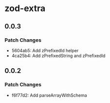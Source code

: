 # zod-extra

## 0.0.3

### Patch Changes

- 5604ab5: Add zPrefixedId helper
- 4ca25b4: Add zPrefixedString and zPrefixedId

## 0.0.2

### Patch Changes

- f6f77d2: Add parseArrayWithSchema
